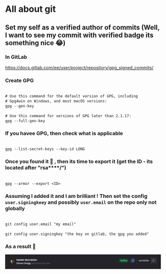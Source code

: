 # All about git


## Set my self as a verified author of commits (Well, I want to see my commit with verified badge its something nice 😂)



### In GitLab

https://docs.gitlab.com/ee/user/project/repository/gpg_signed_commits/


### Create GPG

```ssh

# Use this command for the default version of GPG, including
# Gpg4win on Windows, and most macOS versions:
gpg --gen-key

# Use this command for versions of GPG later than 2.1.17:
gpg --full-gen-key

```


### If you havee GPG, then check what is applicable

```ssh

gpg --list-secret-keys --key-id LONG
```


### Once you found it 👀 , then its time to export it (get the ID - its located after "rsa****/")

```ssh

gpg --armor --export <ID>
```


### Assuming I added it and I am brilliant ! Then set the config `user.signingkeey` and possibly `user.email` on the repo only not globally

```ssh

git config user.email "my email"

git config user.signingkey "the key on gitlab, the gpg you added"
```

### As a result 🚀



<img src="verifiedsht.PNG" alt="verified" />

